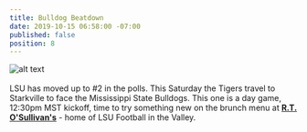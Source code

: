 ```yaml
---
title: Bulldog Beatdown
date: 2019-10-15 06:58:00 -07:00
published: false
position: 8
---
```


![alt text](https://lsu-phoenix-alumni.github.io/assets/img/MissStateWatchParty.png)  
<br>
LSU has moved up to #2 in the polls. This Saturday the Tigers travel to Starkville to face the Mississippi State Bulldogs. This one is a day game, 12:30pm MST kickoff, time to try something new on the brunch menu at **[R.T. O'Sullivan's][1]** - home of LSU Football in the Valley.  
<br>

[1]: https://scottsdale.rtosullivans.com/ "RTO Scottsdale website"